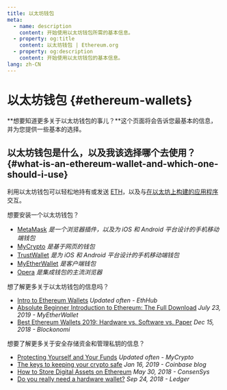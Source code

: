 ```yaml
---
title: 以太坊钱包
meta:
  - name: description
    content: 开始使用以太坊钱包所需的基本信息。
  - property: og:title
    content: 以太坊钱包 | Ethereum.org
  - property: og:description
    content: 开始使用以太坊钱包的基本信息。
lang: zh-CN
---
```


# 以太坊钱包 {#ethereum-wallets}

<div class="featured">

**想要知道更多关于以太坊钱包的事儿？**这个页面将会告诉您最基本的信息，并为您提供一些基本的选择。

</div>

## 以太坊钱包是什么，以及我该选择哪个去使用？ {#what-is-an-ethereum-wallet-and-which-one-should-i-use}

利用以太坊钱包可以轻松地持有或发送 [ETH](/zh/eth/)，以及与[在以太坊上构建的应用程序](/dapps/)交互。

想要安装一个以太坊钱包？

- [MetaMask](https://metamask.io) _是一个浏览器插件，以及为 iOS 和 Android 平台设计的手机移动端钱包_
- [MyCrypto](https://mycrypto.com) _是基于网页的钱包_
- [TrustWallet](https://trustwallet.com/) _是为 iOS 和 Android 平台设计的手机移动端钱包_
- [MyEtherWallet](https://www.myetherwallet.com/) _是客户端钱包_
- [Opera](https://www.opera.com/crypto) _是集成钱包的主流浏览器_

想了解更多关于以太坊钱包的信息吗？

- [Intro to Ethereum Wallets](https://docs.ethhub.io/using-ethereum/wallets/intro-to-ethereum-wallets/) _Updated often - EthHub_
- [Absolute Beginner Introduction to Ethereum: The Full Download](https://www.mewtopia.com/absolute-beginners-guide/) _July 23, 2019 - MyEtherWallet_
- [Best Ethereum Wallets 2019: Hardware vs. Software vs. Paper](https://blockonomi.com/best-ethereum-wallets/) _Dec 15, 2018 - Blockonomi_

想要了解更多关于安全存储资金和管理私钥的信息？

- [Protecting Yourself and Your Funds](https://support.mycrypto.com/staying-safe/protecting-yourself-and-your-funds) _Updated often - MyCrypto_
- [The keys to keeping your crypto safe](https://blog.coinbase.com/the-keys-to-keeping-your-crypto-safe-96d497cce6cf) _Jan 16, 2019 - Coinbase blog_
- [How to Store Digital Assets on Ethereum](https://media.consensys.net/how-to-store-digital-assets-on-ethereum-a2bfdcf66bd0) _May 30, 2018 - ConsenSys_
- [Do you really need a hardware wallet?](https://medium.com/ledger-on-security-and-blockchain/ledger-101-part-1-do-you-really-need-a-hardware-wallet-7f5abbadd945) _Sep 24, 2018 - Ledger_
